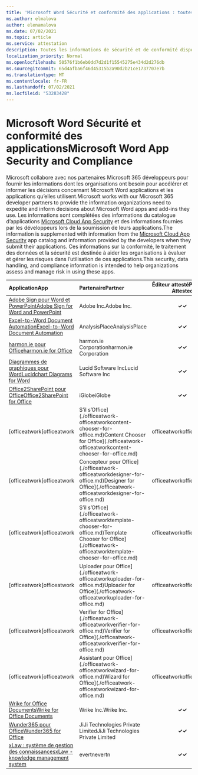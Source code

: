 ```yaml
---
title: 'Microsoft Word Sécurité et conformité des applications : toutes les applications'
ms.author: elmalova
author: elenamalova
ms.date: 07/02/2021
ms.topic: article
ms.service: attestation
description: Toutes les informations de sécurité et de conformité disponibles pour toutes les Microsoft Word applications.
localization_priority: Normal
ms.openlocfilehash: 50576f1b6eb0dd7d2d1f15545275e434d2d276db
ms.sourcegitcommit: 65d4afba6f46d45315b2a90d2b21ce1737707e7b
ms.translationtype: MT
ms.contentlocale: fr-FR
ms.lasthandoff: 07/02/2021
ms.locfileid: "53283428"
---
```

# <a name="microsoft-word-app-security-and-compliance"></a><span data-ttu-id="a3276-103">Microsoft Word Sécurité et conformité des applications</span><span class="sxs-lookup"><span data-stu-id="a3276-103">Microsoft Word App Security and Compliance</span></span>

<span data-ttu-id="a3276-104">Microsoft collabore avec nos partenaires Microsoft 365 développeurs pour fournir les informations dont les organisations ont besoin pour accélérer et informer les décisions concernant Microsoft Word applications et les applications qu’elles utilisent.</span><span class="sxs-lookup"><span data-stu-id="a3276-104">Microsoft works with our Microsoft 365 developer partners to provide the information organizations need to expedite and inform decisions about Microsoft Word apps and add-ins they use.</span></span> <span data-ttu-id="a3276-105">Les informations sont complétées des informations du catalogue d’applications [Microsoft Cloud App Security](https://www.microsoft.com/en-us/enterprise-mobility-security/cloud-app-security) et des informations fournies par les développeurs lors de la soumission de leurs applications.</span><span class="sxs-lookup"><span data-stu-id="a3276-105">The information is supplemented with information from the [Microsoft Cloud App Security](https://www.microsoft.com/en-us/enterprise-mobility-security/cloud-app-security) app catalog and information provided by the developers when they submit their applications.</span></span> <span data-ttu-id="a3276-106">Ces informations sur la conformité, le traitement des données et la sécurité est destinée à aider les organisations à évaluer et gérer les risques dans l’utilisation de ces applications.</span><span class="sxs-lookup"><span data-stu-id="a3276-106">This security, data handling, and compliance information is intended to help organizations assess and manage risk in using these apps.</span></span>

| <span data-ttu-id="a3276-107">**Application**</span><span class="sxs-lookup"><span data-stu-id="a3276-107">**App**</span></span> | <span data-ttu-id="a3276-108">**Partenaire**</span><span class="sxs-lookup"><span data-stu-id="a3276-108">**Partner**</span></span> | <span data-ttu-id="a3276-109">**Éditeur attesté**</span><span class="sxs-lookup"><span data-stu-id="a3276-109">**Publisher Attested**</span></span> | <span data-ttu-id="a3276-110">**Certifié**</span><span class="sxs-lookup"><span data-stu-id="a3276-110">**Certified**</span></span> |
|:--------|:------------|:----------------------:|:-------------:|
| [<span data-ttu-id="a3276-111">Adobe Sign pour Word et PowerPoint</span><span class="sxs-lookup"><span data-stu-id="a3276-111">Adobe Sign for Word and PowerPoint</span></span>](./adobe-inc-sign-for-word-and-powerpoint.md) | <span data-ttu-id="a3276-112">Adobe Inc.</span><span class="sxs-lookup"><span data-stu-id="a3276-112">Adobe Inc.</span></span> | <span data-ttu-id="a3276-113">**✓**</span><span class="sxs-lookup"><span data-stu-id="a3276-113">**✓**</span></span> | <img alt="Certified application badge" src="../media/certified-badge.png" height="25" width="25" /> |
| [<span data-ttu-id="a3276-114">Excel-to-Word Document Automation</span><span class="sxs-lookup"><span data-stu-id="a3276-114">Excel-to-Word Document Automation</span></span>](./analysisplace-excel-to-word-document-automation.md) | <span data-ttu-id="a3276-115">AnalysisPlace</span><span class="sxs-lookup"><span data-stu-id="a3276-115">AnalysisPlace</span></span> | <span data-ttu-id="a3276-116">**✓**</span><span class="sxs-lookup"><span data-stu-id="a3276-116">**✓**</span></span> |  |
| [<span data-ttu-id="a3276-117">harmon.ie pour Office</span><span class="sxs-lookup"><span data-stu-id="a3276-117">harmon.ie for Office</span></span>](./harmonie-corporation-for-office.md) | <span data-ttu-id="a3276-118">harmon.ie Corporation</span><span class="sxs-lookup"><span data-stu-id="a3276-118">harmon.ie Corporation</span></span> | <span data-ttu-id="a3276-119">**✓**</span><span class="sxs-lookup"><span data-stu-id="a3276-119">**✓**</span></span> |  |
| [<span data-ttu-id="a3276-120">Diagrammes de graphiques pour Word</span><span class="sxs-lookup"><span data-stu-id="a3276-120">Lucidchart Diagrams for Word</span></span>](./lucid-software-inc-lucidchart-diagrams-for-word.md) | <span data-ttu-id="a3276-121">Lucid Software Inc</span><span class="sxs-lookup"><span data-stu-id="a3276-121">Lucid Software Inc</span></span> | <span data-ttu-id="a3276-122">**✓**</span><span class="sxs-lookup"><span data-stu-id="a3276-122">**✓**</span></span> |  |
| [<span data-ttu-id="a3276-123">Office2SharePoint pour Office</span><span class="sxs-lookup"><span data-stu-id="a3276-123">Office2SharePoint for Office</span></span>](./iglobe-office2sharepoint-for-office.md) | <span data-ttu-id="a3276-124">iGlobe</span><span class="sxs-lookup"><span data-stu-id="a3276-124">iGlobe</span></span> | <span data-ttu-id="a3276-125">**✓**</span><span class="sxs-lookup"><span data-stu-id="a3276-125">**✓**</span></span> | <img alt="Certified application badge" src="../media/certified-badge.png" height="25" width="25" /> |
| <span data-ttu-id="a3276-126">[officeatwork</span><span class="sxs-lookup"><span data-stu-id="a3276-126">[officeatwork</span></span> | <span data-ttu-id="a3276-127">S’il s’Office](./officeatwork-officeatworkcontent-chooser-for-office.md)</span><span class="sxs-lookup"><span data-stu-id="a3276-127">Content Chooser for Office](./officeatwork-officeatworkcontent-chooser-for-office.md)</span></span> | <span data-ttu-id="a3276-128">officeatwork</span><span class="sxs-lookup"><span data-stu-id="a3276-128">officeatwork</span></span> | <span data-ttu-id="a3276-129">**✓**</span><span class="sxs-lookup"><span data-stu-id="a3276-129">**✓**</span></span> | <img alt="Certified application badge" src="../media/certified-badge.png" height="25" width="25" /> |
| <span data-ttu-id="a3276-130">[officeatwork</span><span class="sxs-lookup"><span data-stu-id="a3276-130">[officeatwork</span></span> | <span data-ttu-id="a3276-131">Concepteur pour Office](./officeatwork-officeatworkdesigner-for-office.md)</span><span class="sxs-lookup"><span data-stu-id="a3276-131">Designer for Office](./officeatwork-officeatworkdesigner-for-office.md)</span></span> | <span data-ttu-id="a3276-132">officeatwork</span><span class="sxs-lookup"><span data-stu-id="a3276-132">officeatwork</span></span> | <span data-ttu-id="a3276-133">**✓**</span><span class="sxs-lookup"><span data-stu-id="a3276-133">**✓**</span></span> | <img alt="Certified application badge" src="../media/certified-badge.png" height="25" width="25" /> |
| <span data-ttu-id="a3276-134">[officeatwork</span><span class="sxs-lookup"><span data-stu-id="a3276-134">[officeatwork</span></span> | <span data-ttu-id="a3276-135">S’il s’Office](./officeatwork-officeatworktemplate-chooser-for-office.md)</span><span class="sxs-lookup"><span data-stu-id="a3276-135">Template Chooser for Office](./officeatwork-officeatworktemplate-chooser-for-office.md)</span></span> | <span data-ttu-id="a3276-136">officeatwork</span><span class="sxs-lookup"><span data-stu-id="a3276-136">officeatwork</span></span> | <span data-ttu-id="a3276-137">**✓**</span><span class="sxs-lookup"><span data-stu-id="a3276-137">**✓**</span></span> | <img alt="Certified application badge" src="../media/certified-badge.png" height="25" width="25" /> |
| <span data-ttu-id="a3276-138">[officeatwork</span><span class="sxs-lookup"><span data-stu-id="a3276-138">[officeatwork</span></span> | <span data-ttu-id="a3276-139">Uploader pour Office](./officeatwork-officeatworkuploader-for-office.md)</span><span class="sxs-lookup"><span data-stu-id="a3276-139">Uploader for Office](./officeatwork-officeatworkuploader-for-office.md)</span></span> | <span data-ttu-id="a3276-140">officeatwork</span><span class="sxs-lookup"><span data-stu-id="a3276-140">officeatwork</span></span> | <span data-ttu-id="a3276-141">**✓**</span><span class="sxs-lookup"><span data-stu-id="a3276-141">**✓**</span></span> | <img alt="Certified application badge" src="../media/certified-badge.png" height="25" width="25" /> |
| <span data-ttu-id="a3276-142">[officeatwork</span><span class="sxs-lookup"><span data-stu-id="a3276-142">[officeatwork</span></span> | <span data-ttu-id="a3276-143">Verifier for Office](./officeatwork-officeatworkverifier-for-office.md)</span><span class="sxs-lookup"><span data-stu-id="a3276-143">Verifier for Office](./officeatwork-officeatworkverifier-for-office.md)</span></span> | <span data-ttu-id="a3276-144">officeatwork</span><span class="sxs-lookup"><span data-stu-id="a3276-144">officeatwork</span></span> | <span data-ttu-id="a3276-145">**✓**</span><span class="sxs-lookup"><span data-stu-id="a3276-145">**✓**</span></span> | <img alt="Certified application badge" src="../media/certified-badge.png" height="25" width="25" /> |
| <span data-ttu-id="a3276-146">[officeatwork</span><span class="sxs-lookup"><span data-stu-id="a3276-146">[officeatwork</span></span> | <span data-ttu-id="a3276-147">Assistant pour Office](./officeatwork-officeatworkwizard-for-office.md)</span><span class="sxs-lookup"><span data-stu-id="a3276-147">Wizard for Office](./officeatwork-officeatworkwizard-for-office.md)</span></span> | <span data-ttu-id="a3276-148">officeatwork</span><span class="sxs-lookup"><span data-stu-id="a3276-148">officeatwork</span></span> | <span data-ttu-id="a3276-149">**✓**</span><span class="sxs-lookup"><span data-stu-id="a3276-149">**✓**</span></span> | <img alt="Certified application badge" src="../media/certified-badge.png" height="25" width="25" /> |
| [<span data-ttu-id="a3276-150">Wrike for Office Documents</span><span class="sxs-lookup"><span data-stu-id="a3276-150">Wrike for Office Documents</span></span>](./wrike-inc-for-office-documents.md) | <span data-ttu-id="a3276-151">Wrike Inc.</span><span class="sxs-lookup"><span data-stu-id="a3276-151">Wrike Inc.</span></span> | <span data-ttu-id="a3276-152">**✓**</span><span class="sxs-lookup"><span data-stu-id="a3276-152">**✓**</span></span> | <img alt="Certified application badge" src="../media/certified-badge.png" height="25" width="25" /> |
| [<span data-ttu-id="a3276-153">Wunder365 pour Office</span><span class="sxs-lookup"><span data-stu-id="a3276-153">Wunder365 for Office</span></span>](./jiji-technologies-private-limited-wunder365-for-office.md) | <span data-ttu-id="a3276-154">JiJi Technologies Private Limited</span><span class="sxs-lookup"><span data-stu-id="a3276-154">JiJi Technologies Private Limited</span></span> | <span data-ttu-id="a3276-155">**✓**</span><span class="sxs-lookup"><span data-stu-id="a3276-155">**✓**</span></span> |  |
| [<span data-ttu-id="a3276-156">xLaw : système de gestion des connaissances</span><span class="sxs-lookup"><span data-stu-id="a3276-156">xLaw - knowledge management system</span></span>](./evertn-xlaw-knowledge-management-system.md) | <span data-ttu-id="a3276-157">evertn</span><span class="sxs-lookup"><span data-stu-id="a3276-157">evertn</span></span> | <span data-ttu-id="a3276-158">**✓**</span><span class="sxs-lookup"><span data-stu-id="a3276-158">**✓**</span></span> |  |
